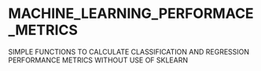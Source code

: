 # MACHINE_LEARNING_PERFORMACE_METRICS
SIMPLE FUNCTIONS TO CALCULATE CLASSIFICATION AND REGRESSION PERFORMANCE METRICS WITHOUT USE OF SKLEARN
